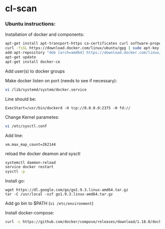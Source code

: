 # cl-scan

### Ubuntu instructions:

Installation of docker and components:

```bash
apt-get install apt-transport-https ca-certificates curl software-properties-common -y
curl -fsSL https://download.docker.com/linux/ubuntu/gpg | sudo apt-key add -
add-apt-repository "deb [arch=amd64] https://download.docker.com/linux/ubuntu $(lsb_release -cs) stable"
apt-get update
apt-get install docker-ce
```

Add user(s) to docker groups  

Make docker listen on port (needs to see if necessary):
```bash
vi /lib/systemd/system/docker.service
```
Line should be:
```
ExecStart=/usr/bin/dockerd -H tcp://0.0.0.0:2375 -H fd://
```
Change Kernel parametes:
```bash
vi /etc/sysctl.conf
```
Add line:
```
vm.max_map_count=262144
```
reload the docker deamon and sysctl
```bash
systemctl daemon-reload
service docker restart
sysctl -p
```
Install go:
```
wget https://dl.google.com/go/go1.9.3.linux-amd64.tar.gz
tar -C /usr/local -xzf go1.9.3.linux-amd64.tar.gz
```
Add go bin to $PATH  (`vi /etc/environment`)

Install docker-compose:
```bash
curl -L https://github.com/docker/compose/releases/download/1.18.0/docker-compose-`uname -s`-`uname -m` -o /usr/local/bin/docker-compose
```

